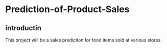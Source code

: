 # Prediction-of-Product-Sales
## introductin 
This project will be a sales prediction for food items sold at various stores.
